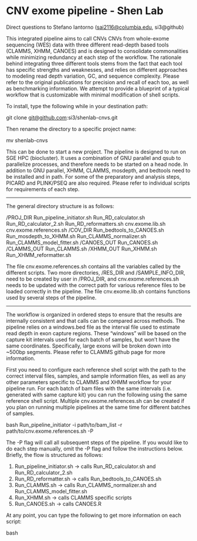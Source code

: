 # CNV exome pipeline - Shen Lab

Direct questions to Stefano Iantorno (sai2116@columbia.edu, si3@github)

This integrated pipeline aims to call CNVs CNVs from whole-exome sequencing (WES) data with three different read-depth based tools (CLAMMS, XHMM, CANOES) and is designed to consolidate commonalities while minimizing redundancy at each step of the workflow. The rationale behind integrating three different tools stems from the fact that each tool has specific strengths and weaknesses, and relies on different approaches to modeling read depth variation, GC, and sequence complexity. Please refer to the original publications for precision and recall of each too, as well as benchmarking information. We attempt to provide a blueprint of a typical workflow that is customizable with minimal modification of shell scripts.

To install, type the following while in your destination path:

git clone git@github.com:si3/shenlab-cnvs.git

Then rename the directory to a specific project name:

mv shenlab-cnvs <name of project>

This can be done to start a new project. The pipeline is designed to run on SGE HPC (biocluster). It uses a combination of GNU parallel and qsub to parallelize processes, and therefore needs to be started on a head node. In addition to GNU parallel, XHMM, CLAMMS, mosdepth, and bedtools need to be installed and in path. For some of the preparatory and analysis steps, PICARD and PLINK/PSEQ are also required. Please refer to individual scripts for requirements of each step.

-----------------------------------

The general directory structure is as follows:

/PROJ_DIR
	Run_pipeline_initiator.sh
	Run_RD_calculator.sh
	Run_RD_calculator_2.sh
	Run_RD_reformatters.sh
	cnv.exome.lib.sh
	cnv.exome.references.sh
	/COV_DIR
		Run_bedtools_to_CANOES.sh
		Run_mosdepth_to_XHMM.sh
		Run_CLAMMS_normalizer.sh
		Run_CLAMMS_model_fitter.sh
	/CANOES_OUT
		Run_CANOES.sh
	/CLAMMS_OUT
		Run_CLAMMS.sh
	/XHMM_OUT
		Run_XHMM.sh
		Run_XHMM_reformatter.sh

The file cnv.exome.references.sh contains all the variables called by the different scripts. Two more directories, /RES_DIR and /SAMPLE_INFO_DIR, need to be created by user in /PROJ_DIR, and cnv.exome.references.sh needs to be updated with the correct path for various reference files to be loaded correctly in the pipeline. The file cnv.exome.lib.sh contains functions used by several steps of the pipeline.

-----------------------------------

The workflow is organized in ordered steps to ensure that the results are internally consistent and that calls can be compared across methods. The pipeline relies on a windows.bed file as the interval file used to estimate read depth in exon capture regions. These “windows” will be based on the capture kit intervals used for each batch of samples, but won’t have the same coordinates. Specifically, large exons will be broken down into ~500bp segments. Please refer to CLAMMS github page for more information.

First you need to configure each reference shell script with the path to the correct interval files, samples, and sample information files, as well as any other parameters specific to CLAMMS and XHMM workflow for your pipeline run. For each batch of bam files with the same intervals (i.e. generated with same capture kit) you can run the following using the same reference shell script. Multiple cnv.exome.references.sh can be created if you plan on running multiple pipelines at the same time for different batches of samples.

bash Run_pipeline_initiator -i path/to/bam_list -r path/to/cnv.exome.references.sh -P

The -P flag will call all subsequent steps of the pipeline. If you would like to do each step manually, omit the -P flag and follow the instructions below. 
Briefly, the flow is structured as follows:

1) Run_pipeline_initiator.sh -> calls Run_RD_calculator.sh and Run_RD_calculator_2.sh
2) Run_RD_reformatter.sh -> calls Run_bedtools_to_CANOES.sh
3) Run_CLAMMS.sh -> calls Run_CLAMMS_normalizer.sh and Run_CLAMMS_model_fitter.sh
4) Run_XHMM.sh -> calls CLAMMS specific scripts
5) Run_CANOES.sh -> calls CANOES.R

At any point, you can type the following to get more information on each script:

bash <script> -H

The relevant usage information will be printed to screen.
